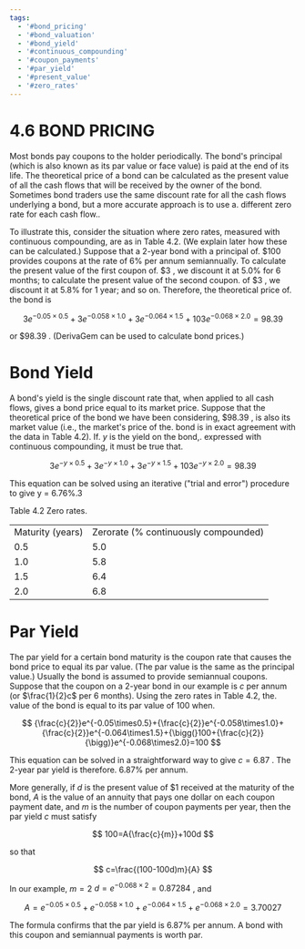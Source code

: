```yaml
---
tags:
  - '#bond_pricing'
  - '#bond_valuation'
  - '#bond_yield'
  - '#continuous_compounding'
  - '#coupon_payments'
  - '#par_yield'
  - '#present_value'
  - '#zero_rates'
---
```

# 4.6 BOND PRICING  

Most bonds pay coupons to the holder periodically. The bond's principal (which is also known as its par value or face value) is paid at the end of its life. The theoretical price of a bond can be calculated as the present value of all the cash flows that will be received by the owner of the bond. Sometimes bond traders use the same discount rate for all the cash flows underlying a bond, but a more accurate approach is to use a. different zero rate for each cash flow..  

To illustrate this, consider the situation where zero rates, measured with continuous compounding, are as in Table 4.2. (We explain later how these can be calculated.) Suppose that a 2-year bond with a principal of. $\$100$ provides coupons at the rate of $6\%$ per annum semiannually. To calculate the present value of the first coupon of. $\$3$ , we discount it at $5.0\%$ for 6 months; to calculate the present value of the second coupon. of $\$3$ , we discount it at $5.8\%$ for 1 year; and so on. Therefore, the theoretical price of. the bond is  

$$
3e^{-0.05\times0.5}+3e^{-0.058\times1.0}+3e^{-0.064\times1.5}+103e^{-0.068\times2.0}=98.39
$$  

or $\$98.39$ . (DerivaGem can be used to calculate bond prices.)  

# Bond Yield  

A bond's yield is the single discount rate that, when applied to all cash flows, gives a bond price equal to its market price. Suppose that the theoretical price of the bond we have been considering, $\$98.39$ , is also its market value (i.e., the market's price of the. bond is in exact agreement with the data in Table 4.2). If. $y$ is the yield on the bond,. expressed with continuous compounding, it must be true that.  

$$
3e^{-y\times0.5}+3e^{-y\times1.0}+3e^{-y\times1.5}+103e^{-y\times2.0}=98.39
$$  

This equation can be solved using an iterative ("trial and error") procedure to give y = 6.76%.3  

Table 4.2 Zero rates.   


<html><body><table><tr><td>Maturity (years)</td><td>Zerorate (% continuously compounded)</td></tr><tr><td>0.5</td><td>5.0</td></tr><tr><td>1.0</td><td>5.8</td></tr><tr><td>1.5</td><td>6.4</td></tr><tr><td>2.0</td><td>6.8</td></tr></table></body></html>  

# Par Yield  

The par yield for a certain bond maturity is the coupon rate that causes the bond price to equal its par value. (The par value is the same as the principal value.) Usually the bond is assumed to provide semiannual coupons. Suppose that the coupon on a 2-year bond in our example is $c$ per annum (or $\frac{1}{2}c$ per 6 months). Using the zero rates in Table 4.2, the. value of the bond is equal to its par value of 100 when.  

$$
{\frac{c}{2}}e^{-0.05\times0.5}+{\frac{c}{2}}e^{-0.058\times1.0}+{\frac{c}{2}}e^{-0.064\times1.5}+{\bigg(}100+{\frac{c}{2}}{\bigg)}e^{-0.068\times2.0}=100
$$  

This equation can be solved in a straightforward way to give $c=6.87$ . The 2-year par yield is therefore. $6.87\%$ per annum.  

More generally, if $d$ is the present value of $\$1$ received at the maturity of the bond, $A$ is the value of an annuity that pays one dollar on each coupon payment date, and $m$ is the number of coupon payments per year, then the par yield $c$ must satisfy  

$$
100=A{\frac{c}{m}}+100d
$$  

so that  

$$
c=\frac{(100-100d)m}{A}
$$  

In our example, $m=2$ $d=e^{-0.068\times2}=0.87284$ , and  

$$
A=e^{-0.05\times0.5}+e^{-0.058\times1.0}+e^{-0.064\times1.5}+e^{-0.068\times2.0}=3.70027
$$  

The formula confirms that the par yield is $6.87\%$ per annum. A bond with this coupon and semiannual payments is worth par.  
